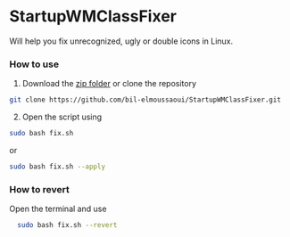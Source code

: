 # StartupWMClassFixer
Will help you fix unrecognized, ugly or double icons in Linux.

### How to use
  1. Download the [zip folder](https://github.com/bil-elmoussaoui/StartupWMClassFixer/archive/master.zip) or clone the repository
  ```bash
  git clone https://github.com/bil-elmoussaoui/StartupWMClassFixer.git
  ```
  2. Open the script using 
  ```bash
  sudo bash fix.sh
  ```
  or 
  ```bash
  sudo bash fix.sh --apply 
  ```
  
### How to revert
Open the terminal and use
```bash
  sudo bash fix.sh --revert
```
